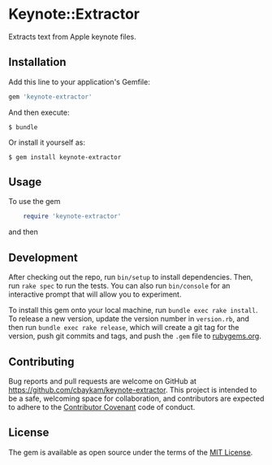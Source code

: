 # Keynote::Extractor

Extracts text from Apple keynote files.

## Installation

Add this line to your application's Gemfile:

```ruby
gem 'keynote-extractor'
```

And then execute:

    $ bundle

Or install it yourself as:

    $ gem install keynote-extractor

## Usage

To use the gem

```ruby 
    require 'keynote-extractor'
```

and then


## Development

After checking out the repo, run `bin/setup` to install dependencies. Then, run `rake spec` to run the tests. You can also run `bin/console` for an interactive prompt that will allow you to experiment.

To install this gem onto your local machine, run `bundle exec rake install`. To release a new version, update the version number in `version.rb`, and then run `bundle exec rake release`, which will create a git tag for the version, push git commits and tags, and push the `.gem` file to [rubygems.org](https://rubygems.org).

## Contributing

Bug reports and pull requests are welcome on GitHub at https://github.com/cbaykam/keynote-extractor. This project is intended to be a safe, welcoming space for collaboration, and contributors are expected to adhere to the [Contributor Covenant](http://contributor-covenant.org) code of conduct.


## License

The gem is available as open source under the terms of the [MIT License](http://opensource.org/licenses/MIT).
